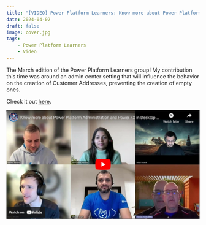 ```yaml
---
title: "[VIDEO] Power Platform Learners: Know more about Power Platform Administration and Power FX in Desktop Flows"
date: 2024-04-02
draft: false
image: cover.jpg
tags: 
    - Power Platform Learners
    - Video
---
```


The March edition of the Power Platform Learners group! My contribution this time was around an admin center setting that will influence the behavior on the creation of Customer Addresses, preventing the creation of empty ones.

Check it out [here](https://youtu.be/DWMZzm9WNw8?t=345).

[![](video.jpg)](https://youtu.be/DWMZzm9WNw8?t=345)